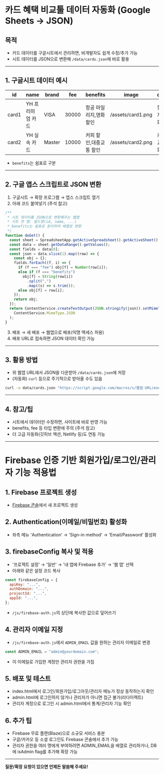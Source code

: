 # 카드 혜택 비교툴 데이터 자동화 (Google Sheets → JSON)

## 목적

- 카드 데이터를 구글시트에서 관리하면, 비개발자도 쉽게 수정/추가 가능
- 시트 데이터를 JSON으로 변환해 `/data/cards.json`에 바로 활용

---

## 1. 구글시트 데이터 예시

| id    | name             | brand  | fee   | benefits                | image             | description                    | applyUrl                              |
| ----- | ---------------- | ------ | ----- | ----------------------- | ----------------- | ------------------------------ | ------------------------------------- |
| card1 | YH 프리미엄 카드 | VISA   | 30000 | 항공 마일리지,영화 할인 | /assets/card1.png | 항공 마일리지 적립과 영화 할인 | https://your-affiliate-link.com/card1 |
| card2 | YH 실속 카드     | Master | 10000 | 커피 할인,대중교통 할인 | /assets/card2.png | 커피와 대중교통 할인 특화      | https://your-affiliate-link.com/card2 |

- `benefits`는 쉼표로 구분

---

## 2. 구글 앱스 스크립트로 JSON 변환

1. 구글시트 → 확장 프로그램 → 앱스 스크립트 열기
2. 아래 코드 붙여넣기 (주석 참고)

```javascript
/**
 * 시트 데이터를 JSON으로 변환해주는 웹앱
 * 시트 첫 행: 필드명(id, name, ...)
 * benefits는 쉼표로 분리하여 배열로 변환
 */
function doGet() {
  const sheet = SpreadsheetApp.getActiveSpreadsheet().getActiveSheet();
  const data = sheet.getDataRange().getValues();
  const fields = data[0];
  const json = data.slice(1).map((row) => {
    const obj = {};
    fields.forEach((f, i) => {
      if (f === "fee") obj[f] = Number(row[i]);
      else if (f === "benefits")
        obj[f] = String(row[i])
          .split(",")
          .map((s) => s.trim());
      else obj[f] = row[i];
    });
    return obj;
  });
  return ContentService.createTextOutput(JSON.stringify(json)).setMimeType(
    ContentService.MimeType.JSON
  );
}
```

3. 배포 → 새 배포 → 웹앱으로 배포(익명 액세스 허용)
4. 배포 URL로 접속하면 JSON 데이터 확인 가능

---

## 3. 활용 방법

- 위 웹앱 URL에서 JSON을 다운받아 `/data/cards.json`에 저장
- (자동화) `curl` 등으로 주기적으로 받아올 수도 있음

```bash
curl -o data/cards.json "https://script.google.com/macros/s/웹앱-URL/exec"
```

---

## 4. 참고/팁

- 시트에서 데이터만 수정하면, 사이트에 바로 반영 가능
- benefits, fee 등 타입 변환에 주의 (주석 참고)
- 더 고급 자동화(깃허브 액션, Netlify 등)도 연동 가능

---

# Firebase 인증 기반 회원가입/로그인/관리자 기능 적용법

## 1. Firebase 프로젝트 생성

- [Firebase 콘솔](https://console.firebase.google.com/)에서 새 프로젝트 생성

## 2. Authentication(이메일/비밀번호) 활성화

- 좌측 메뉴 'Authentication' → 'Sign-in method' → 'Email/Password' 활성화

## 3. firebaseConfig 복사 및 적용

- '프로젝트 설정' → '일반' → '내 앱에 Firebase 추가' → '웹 앱' 선택
- 아래와 같은 설정 코드 복사

```js
const firebaseConfig = {
  apiKey: "...",
  authDomain: "...",
  projectId: "...",
  appId: "...",
};
```

- `/js/firebase-auth.js`의 상단에 복사한 값으로 덮어쓰기

## 4. 관리자 이메일 지정

- `/js/firebase-auth.js`에서 `ADMIN_EMAIL` 값을 원하는 관리자 이메일로 변경

```js
const ADMIN_EMAIL = "admin@yourdomain.com";
```

- 이 이메일로 가입한 계정만 관리자 권한을 가짐

## 5. 배포 및 테스트

- index.html에서 로그인/회원가입/로그아웃/관리자 메뉴가 정상 동작하는지 확인
- admin.html에 로그인하지 않거나 관리자가 아니면 접근 불가(리다이렉트)
- 관리자 계정으로 로그인 시 admin.html에서 통계/관리자 기능 확인

## 6. 추가 팁

- Firebase 무료 플랜(Blaze)으로 소규모 서비스 충분
- 구글/카카오 등 소셜 로그인도 Firebase 콘솔에서 추가 가능
- 관리자 권한을 여러 명에게 부여하려면 ADMIN_EMAIL을 배열로 관리하거나, DB에 isAdmin flag를 추가해 확장 가능

---

**질문/확장 요청이 있으면 언제든 말씀해 주세요!**
